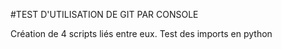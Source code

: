 #TEST D'UTILISATION DE GIT PAR CONSOLE

Création de 4 scripts liés entre eux. Test des imports en python
